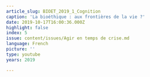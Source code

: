 ```yaml
---
article_slug: BIOET_2019_1_Cognition
caption: 'La bioéthique : aux frontières de la vie ?'
date: 2019-10-17T16:00:36.000Z
highlight: false
index: 5
issue: content/issues/Agir en temps de crise.md
language: French
picture: ''
type: youtube
years: 2019

---
```

